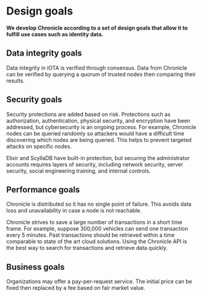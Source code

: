 # Design goals

**We develop Chronicle according to a set of design goals that allow it to fulfill use cases such as identity data.**

## Data integrity goals

Data integrity in IOTA is verified through consensus. Data from Chronicle can be verified by querying a quorum of trusted nodes then comparing their results.

## Security goals

Security protections are added based on risk. Protections such as authorization, authentication, physical security, and encryption have been addressed, but cybersecurity is an ongoing process. For example, Chronicle nodes can be queried randomly so attackers would have a difficult time discovering which nodes are being queried. This helps to prevent targeted attacks on specific nodes.

Elixir and ScyllaDB have built-in protection, but securing the administrator accounts requires layers of security, including network security, server security, social engineering training, and internal controls.

## Performance goals

Chronicle is distributed so it has no single point of failure. This avoids data loss and unavailability in case a node is not reachable.

Chronicle strives to save a large number of transactions in a short time frame.  For example, suppose 300,000 vehicles can send one transaction every 5 minutes.
Past transactions should be retrieved within a time comparable to state of the art cloud solutions. Using the Chronicle API is the best way to search for transactions and retrieve data quickly.  

## Business goals

Organizations may offer a pay-per-request service. The initial price can be fixed then replaced by a fee based on fair market value.
